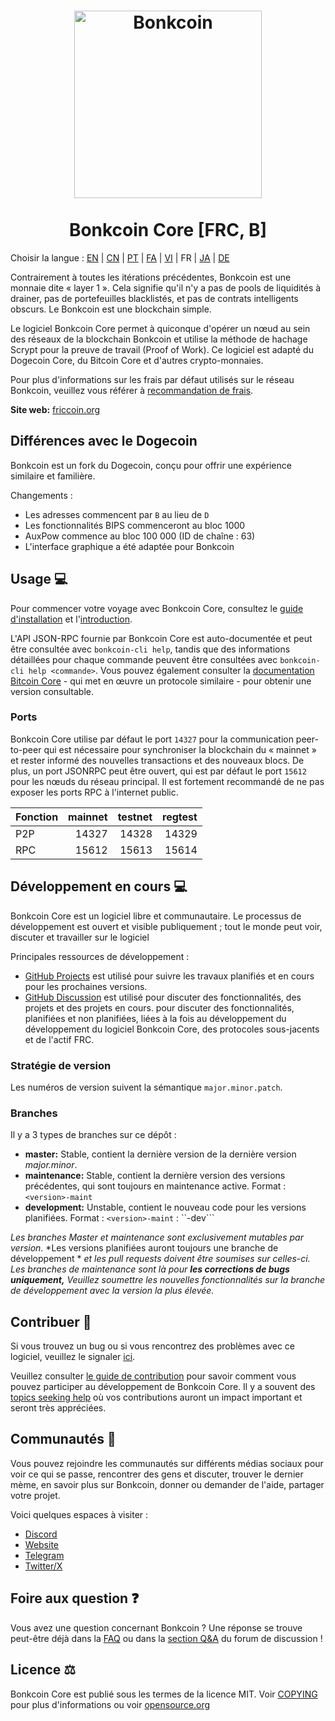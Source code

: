 <h1 align="center">
<img src="https://i.imgur.com/d9a8NfA.png" alt="Bonkcoin" width="300"/>
<br/><br/>
Bonkcoin Core [FRC, B]  
</h1>

Choisir la langue : [EN](./README.md) | [CN](./README_zh_CN.md) | [PT](./README_pt_BR.md) | [FA](./README_fa_IR.md) | [VI](./README_vi_VN.md) | FR | [JA](./README_ja_JP.md) | [DE](./README_de_DE.md)

Contrairement à toutes les itérations précédentes, Bonkcoin est une monnaie dite « layer 1 ». Cela signifie qu'il n'y a pas de pools de liquidités à drainer, pas de portefeuilles blacklistés, et pas de contrats intelligents obscurs. Le Bonkcoin est une blockchain simple.

Le logiciel Bonkcoin Core permet à quiconque d'opérer un nœud au sein des réseaux de la blockchain Bonkcoin et utilise la méthode de hachage Scrypt pour la preuve de travail (Proof of Work). Ce logiciel est adapté du Dogecoin Core, du Bitcoin Core et d'autres crypto-monnaies.

Pour plus d'informations sur les frais par défaut utilisés sur le réseau Bonkcoin, veuillez vous référer à [recommandation de frais](doc/fee-recommendation.md).

**Site web:** [friccoin.org](https://friccoin.org)

## Différences avec le Dogecoin

Bonkcoin est un fork du Dogecoin, conçu pour offrir une expérience similaire et familière.

Changements :

* Les adresses commencent par `B` au lieu de `D`
* Les fonctionnalités BIPS commenceront au bloc 1000
* AuxPow commence au bloc 100 000 (ID de chaîne : 63)
* L'interface graphique a été adaptée pour Bonkcoin

## Usage 💻

Pour commencer votre voyage avec Bonkcoin Core, consultez le [guide d'installation](INSTALL.md) et l'[introduction](doc/getting-started.md).

L'API JSON-RPC fournie par Bonkcoin Core est auto-documentée et peut être consultée avec `bonkcoin-cli help`, tandis que des informations détaillées pour chaque commande peuvent être consultées avec `bonkcoin-cli help <commande>`. Vous pouvez également consulter la [documentation Bitcoin Core](https://developer.bitcoin.org/reference/rpc/) - qui met en œuvre un protocole similaire - pour obtenir une version consultable.

### Ports

Bonkcoin Core utilise par défaut le port `14327` pour la communication peer-to-peer 
qui est nécessaire pour synchroniser la blockchain du « mainnet » et rester informé 
des nouvelles transactions et des nouveaux blocs. De plus, un port JSONRPC peut être ouvert, 
qui est par défaut le port `15612` pour les nœuds du réseau principal. 
Il est fortement recommandé de ne pas exposer les ports RPC à l'internet public.

| Fonction | mainnet | testnet | regtest |
| :------- | ------: | ------: | ------: |
| P2P      |   14327 |   14328 |   14329 |
| RPC      |   15612 |   15613 |   15614 |

## Développement en cours 💻

Bonkcoin Core est un logiciel libre et communautaire. 
Le processus de développement est ouvert et visible publiquement ; 
tout le monde peut voir, discuter et travailler sur le logiciel

Principales ressources de développement :

* [GitHub Projects](https://github.com/Bonkcoin/Bonkcoin-core/projects) est utilisé pour
  suivre les travaux planifiés et en cours pour les prochaines versions.
* [GitHub Discussion](https://github.com/Bonkcoin/Bonkcoin-core/discussions) est utilisé pour discuter des fonctionnalités, des projets et des projets en cours.
  pour discuter des fonctionnalités, planifiées et non planifiées, liées à la fois au développement du
  développement du logiciel Bonkcoin Core, des protocoles sous-jacents et de l'actif FRC.  


### Stratégie de version
Les numéros de version suivent la sémantique ```major.minor.patch```.

### Branches
Il y a 3 types de branches sur ce dépôt :

- **master:** Stable, contient la dernière version de la dernière version *major.minor*.
- **maintenance:** Stable, contient la dernière version des versions précédentes, qui sont toujours en maintenance active. Format : ```<version>-maint```
- **development:** Unstable, contient le nouveau code pour les versions planifiées. Format : ``<version>-maint`` : ``<version>-dev```

*Les branches Master et maintenance sont exclusivement mutables par version.*
*Les versions planifiées auront toujours une branche de développement *
*et les pull requests doivent être soumises sur celles-ci. Les branches de maintenance sont là pour **les corrections de bugs uniquement,***
*Veuillez soumettre les nouvelles fonctionnalités sur la branche de développement avec la version la plus élevée.*

## Contribuer 🤝

Si vous trouvez un bug ou si vous rencontrez des problèmes avec ce logiciel, 
veuillez le signaler [ici](https://github.com/Bonkcoin/Bonkcoin-core/issues/new?assignees=&labels=bug&template=bug_report.md&title=%5Bbug%5D+).

Veuillez consulter [le guide de contribution](CONTRIBUTING.md) pour savoir comment vous pouvez participer au développement de Bonkcoin Core. Il y a souvent des
[topics seeking help](https://github.com/Bonkcoin/Bonkcoin-core/labels/help%20wanted) où vos contributions auront un impact important et seront très appréciées.

## Communautés 🐸

Vous pouvez rejoindre les communautés sur différents médias sociaux pour voir ce qui se passe, 
rencontrer des gens et discuter, trouver le dernier mème, en savoir plus sur Bonkcoin, 
donner ou demander de l'aide, partager votre projet.

Voici quelques espaces à visiter :


* [Discord](https://discord.gg/rqtkgwsk6j)
* [Website](https://friccoin.org/)
* [Telegram](https://t.me/bonkscoin)
* [Twitter/X](https://x.com/bonkcoinpow)

## Foire aux question ❓

Vous avez une question concernant Bonkcoin ? Une réponse se trouve peut-être déjà dans la [FAQ](doc/FAQ.md) ou dans la [section Q&A](https://github.com/Bonkcoin/Bonkcoin-core/discussions/categories/q-a) du forum de discussion !

## Licence ⚖️
Bonkcoin Core est publié sous les termes de la licence MIT. Voir
[COPYING](COPYING) pour plus d'informations ou voir
[opensource.org](https://opensource.org/licenses/MIT)

